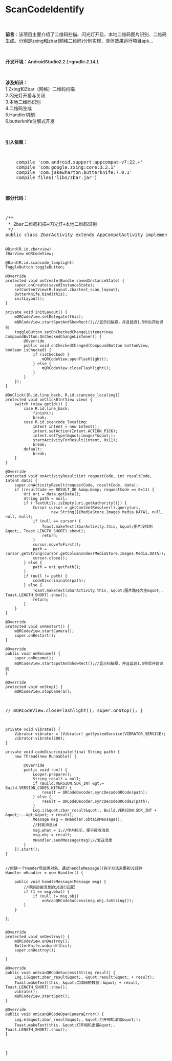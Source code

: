# ScanCodeIdentify

<!-- Baidu Button BEGIN -->

<div id="article_content" class="article_content">

<p><br>
</p>
<p><span style="font-size:14px"><strong>前言</strong>：该项目主要介绍了二维码扫描、闪光灯开启、本地二维码图片识别、二维码生成。分别是zxing和zbar(网&#26684;二维码)分别实现，具体效果运行项目apk...</span></p>
<p><span style="font-size:14px"><br>
</span></p>
<p><span style="font-size:14px"><strong><span style="color:rgb(51,51,51); font-family:宋体; text-align:center; background-color:rgb(249,249,249)"><span style="font-family:&quot;Microsoft YaHei&quot;,Arial">开发环境：AndroidStudio2.2.1&#43;gradle-2.14.1</span></span></strong></span></p>
<p><br>
</p>
<p><strong><span style="font-size:14px">涉及知识：</span></strong><br>
<span style="font-size:14px"><span style="white-space:pre"></span>1.Zxing和Zbar（网&#26684;）二维码扫描<br>
<span style="white-space:pre"></span>2.闪光灯开启与关闭<br>
<span style="white-space:pre"></span>3.本地二维码识别<br>
<span style="white-space:pre"></span>4.二维码生成<br>
<span style="white-space:pre"></span>5.Handler机制<br>
<span style="white-space:pre"></span>6.butterknife注解式开发</span><br>
</p>
<p><span style="font-size:14px"><br>
</span></p>
<p><span style="font-size:14px"><strong>引入依赖：</strong></span></p>
<p><span style="font-size:14px"><br>
</span></p>
<p><span style="font-size:14px"></span><pre name="code" class="java">    compile 'com.android.support:appcompat-v7:22.+'
    compile 'com.google.zxing:core:3.2.1'
    compile 'com.jakewharton:butterknife:7.0.1'
    compile files('libs/zbar.jar')</pre><br>
</p>
<p><span style="font-size:14px"><strong>部分代码：</strong></span></p>
<p><span style="font-size:14px"><br>
</span></p>
<p><span style="font-size:14px"></span><pre name="code" class="java">/**
 * Zbar二维码扫描+闪光灯+本地二维码识别
 */
public class ZbarActivity extends AppCompatActivity implements QRCodeView.Delegate {

    @Bind(R.id.zbarview)
    ZBarView mQRCodeView;

    @Bind(R.id.scancode_lamplight)
    ToggleButton toggleButton;

    @Override
    protected void onCreate(Bundle savedInstanceState) {
        super.onCreate(savedInstanceState);
        setContentView(R.layout.zbartest_scan_layout);
        ButterKnife.bind(this);
        initLayout();
    }

    private void initLayout() {
        mQRCodeView.setDelegate(this);
        mQRCodeView.startSpotAndShowRect();//显示扫描框，并且延迟1.5秒后开始识别
        toggleButton.setOnCheckedChangeListener(new CompoundButton.OnCheckedChangeListener() {
            @Override
            public void onCheckedChanged(CompoundButton buttonView, boolean isChecked) {
                if (isChecked) {
                    mQRCodeView.openFlashlight();
                } else {
                    mQRCodeView.closeFlashlight();
                }
            }
        });
    }

    @OnClick({R.id.line_back, R.id.scancode_localimg})
    protected void onClickBtn(View view) {
        switch (view.getId()) {
            case R.id.line_back:
                finish();
                break;
            case R.id.scancode_localimg:
                Intent intent = new Intent();
                intent.setAction(Intent.ACTION_PICK);
                intent.setType(&quot;image/*&quot;);
                startActivityForResult(intent, 0x11);
                break;
            default:
                break;
        }
    }

    @Override
    protected void onActivityResult(int requestCode, int resultCode, Intent data) {
        super.onActivityResult(requestCode, resultCode, data);
        if (resultCode == RESULT_OK &amp;&amp; requestCode == 0x11) {
            Uri uri = data.getData();
            String path = null;
            if (!TextUtils.isEmpty(uri.getAuthority())) {
                Cursor cursor = getContentResolver().query(uri,
                        new String[]{MediaStore.Images.Media.DATA}, null, null, null);
                if (null == cursor) {
                    Toast.makeText(ZbarActivity.this, &quot;图片没找到&quot;, Toast.LENGTH_SHORT).show();
                    return;
                }
                cursor.moveToFirst();
                path = cursor.getString(cursor.getColumnIndex(MediaStore.Images.Media.DATA));
                cursor.close();
            } else {
                path = uri.getPath();
            }
            if (null != path) {
                codeDiscriminate(path);
            } else {
                Toast.makeText(ZbarActivity.this, &quot;图片路径为空&quot;, Toast.LENGTH_SHORT).show();
                return;
            }
        }
    }

    @Override
    protected void onRestart() {
        mQRCodeView.startCamera();
        super.onRestart();
    }

    @Override
    public void onResume() {
        super.onResume();
        mQRCodeView.startSpotAndShowRect();//显示扫描框，并且延迟1.5秒后开始识别
    }

    @Override
    protected void onStop() {
        mQRCodeView.stopCamera();
//        mQRCodeView.closeFlashlight();
        super.onStop();
    }

    private void vibrate() {
        Vibrator vibrator = (Vibrator) getSystemService(VIBRATOR_SERVICE);
        vibrator.vibrate(200);
    }

    private void codeDiscriminate(final String path) {
        new Thread(new Runnable() {

            @Override
            public void run() {
                Looper.prepare();
                String result = null;
                if (Build.VERSION.SDK_INT &gt;= Build.VERSION_CODES.KITKAT) {
                    result = QRCodeDecoder.syncDecodeQRCode(path);
                } else {
                    result = QRCodeDecoder.syncDecodeQRCode2(path);
                }
                Log.i(&quot;zbar_result&quot;, Build.VERSION.SDK_INT + &quot;---&gt;&quot; + result);
                Message msg = mHandler.obtainMessage();
                //封装消息id
                msg.what = 1;//作为标示，便于接收消息
                msg.obj = result;
                mHandler.sendMessage(msg);//发送消息
            }
        }).start();
    }


    //创建一个Hander局部类对象，通过handleMessage()钩子方法来更新UI控件
    Handler mHandler = new Handler() {

        public void handleMessage(Message msg) {
            //得到封装消息的id进行匹配
            if (1 == msg.what) {
                if (null != msg.obj)
                    onScanQRCodeSuccess(msg.obj.toString());
            }
        }

    };


    @Override
    protected void onDestroy() {
        mQRCodeView.onDestroy();
        ButterKnife.unbind(this);
        super.onDestroy();

    }

    @Override
    public void onScanQRCodeSuccess(String result) {
        Log.i(&quot;zbar_result&quot;, &quot;result:&quot; + result);
        Toast.makeText(this, &quot;二维码的数据：&quot; + result, Toast.LENGTH_SHORT).show();
        vibrate();
        mQRCodeView.startSpot();
    }

    @Override
    public void onScanQRCodeOpenCameraError() {
        Log.e(&quot;zbar_result&quot;, &quot;打开相机出错&quot;);
        Toast.makeText(this, &quot;打开相机出错&quot;, Toast.LENGTH_SHORT).show();
    }

}
</pre><br>
<br>
</p>
   
</div>



<!-- Baidu Button END -->
